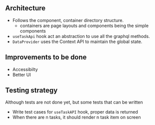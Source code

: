 ## Architecture
- Follows the component, container directory structure. 
  - containers are page layouts and components being the simple components
- `useTaskApi` hook act an abstraction to use all the graphql methods.
- `DataProvider` uses the Context API to maintain the global state.


## Improvements to be done
- Accessibilty
- Better UI

## Testing strategy
Although tests are not done yet, but some tests that can be written
- Write test cases for `useTaskAPI` hook, proper data is returned
- When there are n tasks, it should render n task item on screen
